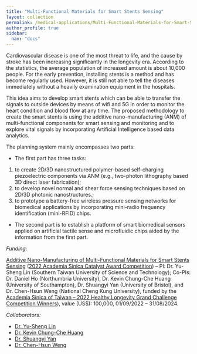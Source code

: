 ```yaml
---
title: "Multi-Functional Materials for Smart Stents Sensing"
layout: collection
permalink: /medical-applications/Multi-Functional-Materials-for-Smart-Stents-Sensing/
author_profile: true
sidebar:
  nav: "docs"
---
```


<!-- **{{page.title}}** -->

<!-- **Hydrogen fuel cells** -->
Cardiovascular disease is one of the most threat to life, and the cause by stroke has been increasing significantly in the longevity era. According to the statistics, the average population of increased amount is about 10,000 people. For the early prevention, installing stents is a method and has become regularly used. However, it is still not able to tell the diseases immediately without a heavily examination equipment in the hospitals. 

This idea aims to develop smart stents which can be able to transfer the signals to outside devices by means of wifi and 5G in order to monitor the heart condition and blood flow at any time. The proposed methodology to create the smart stents is using the additive nano-manufacturing (ANM) of multi-functional components for smart sensing and monitoring and to explore vital signals by incorporating Artificial Intelligence based data analytics. 

The planning system mainly encompasses two parts: 
* The first part has three tasks: 
1. to create 2D/3D nanostructured polymer-based self-charging piezoelectric components via ANM (e.g., two-photon lithography based 3D direct laser fabrication); 
2. to develop novel normal and shear force sensing techniques based on 2D/3D photonic nanostructures.; 
3. to prototype a battery-free wireless pressure sensing networks for biomedical applications by incorporating mini-radio frequency identification (mini-RFID) chips.
* The second part is to establish a platform of smart biomedical sensors applied on artificial tactile sense and microfluidic chips aided by the information from the first part.

*Funding:*

[Additive Nano-Manufacturing of Multi-Functional Materials for Smart Stents Sensing](https://healthylongevitychallenge.org/winners/additive-nano-manufacturing-of-multi-functional-materials-for-smart-stents-sensing/) ([2022 Academia Sinica Catalyst Award Competition](https://healthylongevity.sinica.edu.tw/HLGC/)) – PI: Dr. Yu-Sheng Lin (Southern Taiwan University of Science and Technology); Co-PIs: Dr. Daniel Ho (Northumbria University), Dr. Kevin Chung-Che Huang (University of Southampton), Dr. Shuangyi Yan (University of Bristol), and Dr. Chen-Hsun Weng (National Cheng Kung University), funded by the [Academia Sinica of Taiwan – 2022 Healthy Longevity Grand Challenge Competition Winners](https://healthylongevity.sinica.edu.tw/HLGC/file/Taiwans_2022_Catalyst_Awardees.pdf)), value (US$): 100,000, 01/09/2022 – 31/08/2024.


*Collaborators:*

* [Dr. Yu-Sheng Lin](https://mech.stust.edu.tw/Sysid/mech_en/eng_tec/Yu-Sheng_Lin.htm)
* [Dr. Kevin Chung-Che Huang](https://www.southampton.ac.uk/people/5x2czv/doctor-kevin-chung-che-huang)
* [Dr. Shuangyi Yan](https://research-information.bris.ac.uk/en/persons/shuangyi-yan)
* [Dr. Chen-Hsun Weng](https://researchoutput.ncku.edu.tw/en/persons/chen-hsun-weng-2)
